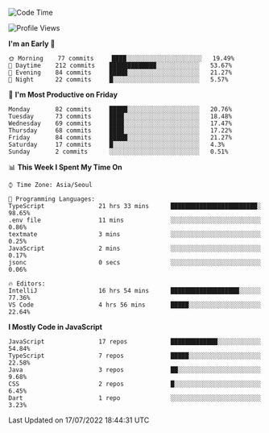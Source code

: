 <!--START_SECTION:waka-->
![Code Time](http://img.shields.io/badge/Code%20Time-0%20secs-blue)

![Profile Views](http://img.shields.io/badge/Profile%20Views-0-blue)

**I'm an Early 🐤** 

```text
🌞 Morning    77 commits     ████░░░░░░░░░░░░░░░░░░░░░   19.49% 
🌆 Daytime    212 commits    █████████████░░░░░░░░░░░░   53.67% 
🌃 Evening    84 commits     █████░░░░░░░░░░░░░░░░░░░░   21.27% 
🌙 Night      22 commits     █░░░░░░░░░░░░░░░░░░░░░░░░   5.57%

```
📅 **I'm Most Productive on Friday** 

```text
Monday       82 commits     █████░░░░░░░░░░░░░░░░░░░░   20.76% 
Tuesday      73 commits     ████░░░░░░░░░░░░░░░░░░░░░   18.48% 
Wednesday    69 commits     ████░░░░░░░░░░░░░░░░░░░░░   17.47% 
Thursday     68 commits     ████░░░░░░░░░░░░░░░░░░░░░   17.22% 
Friday       84 commits     █████░░░░░░░░░░░░░░░░░░░░   21.27% 
Saturday     17 commits     █░░░░░░░░░░░░░░░░░░░░░░░░   4.3% 
Sunday       2 commits      ░░░░░░░░░░░░░░░░░░░░░░░░░   0.51%

```


📊 **This Week I Spent My Time On** 

```text
⌚︎ Time Zone: Asia/Seoul

💬 Programming Languages: 
TypeScript               21 hrs 33 mins      ████████████████████████░   98.65% 
.env file                11 mins             ░░░░░░░░░░░░░░░░░░░░░░░░░   0.86% 
textmate                 3 mins              ░░░░░░░░░░░░░░░░░░░░░░░░░   0.25% 
JavaScript               2 mins              ░░░░░░░░░░░░░░░░░░░░░░░░░   0.17% 
jsonc                    0 secs              ░░░░░░░░░░░░░░░░░░░░░░░░░   0.06%

🔥 Editors: 
IntelliJ                 16 hrs 54 mins      ███████████████████░░░░░░   77.36% 
VS Code                  4 hrs 56 mins       █████░░░░░░░░░░░░░░░░░░░░   22.64%

```

**I Mostly Code in JavaScript** 

```text
JavaScript               17 repos            █████████████░░░░░░░░░░░░   54.84% 
TypeScript               7 repos             █████░░░░░░░░░░░░░░░░░░░░   22.58% 
Java                     3 repos             ██░░░░░░░░░░░░░░░░░░░░░░░   9.68% 
CSS                      2 repos             █░░░░░░░░░░░░░░░░░░░░░░░░   6.45% 
Dart                     1 repo              ░░░░░░░░░░░░░░░░░░░░░░░░░   3.23%

```



 Last Updated on 17/07/2022 18:44:31 UTC
<!--END_SECTION:waka-->
